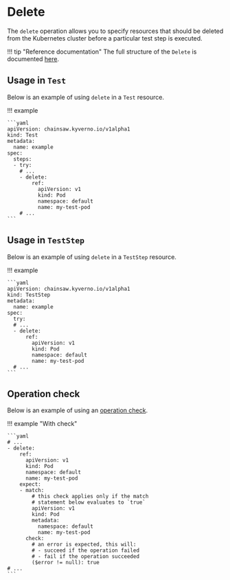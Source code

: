 # Delete

The `delete` operation allows you to specify resources that should be deleted from the Kubernetes cluster before a particular test step is executed.

!!! tip "Reference documentation"
    The full structure of the `Delete` is documented [here](../apis/chainsaw.v1alpha1.md#chainsaw-kyverno-io-v1alpha1-Delete).

## Usage in `Test`

Below is an example of using `delete` in a `Test` resource.

!!! example

    ```yaml
    apiVersion: chainsaw.kyverno.io/v1alpha1
    kind: Test
    metadata:
      name: example
    spec:
      steps:
      - try:
        # ...
        - delete:
            ref:
              apiVersion: v1
              kind: Pod
              namespace: default
              name: my-test-pod
        # ...
    ```

## Usage in `TestStep`

Below is an example of using `delete` in a `TestStep` resource.

!!! example

    ```yaml
    apiVersion: chainsaw.kyverno.io/v1alpha1
    kind: TestStep
    metadata:
      name: example
    spec:
      try:
      # ...
      - delete:
          ref:
            apiVersion: v1
            kind: Pod
            namespace: default
            name: my-test-pod
      # ...
    ```

## Operation check

Below is an example of using an [operation check](./check.md#delete).

!!! example "With check"

    ```yaml
    # ...
    - delete:
        ref:
          apiVersion: v1
          kind: Pod
          namespace: default
          name: my-test-pod
        expect:
        - match:
            # this check applies only if the match
            # statement below evaluates to `true`
            apiVersion: v1
            kind: Pod
            metadata:
              namespace: default
              name: my-test-pod
          check:
            # an error is expected, this will:
            # - succeed if the operation failed
            # - fail if the operation succeeded
            ($error != null): true
    # ...
    ```
